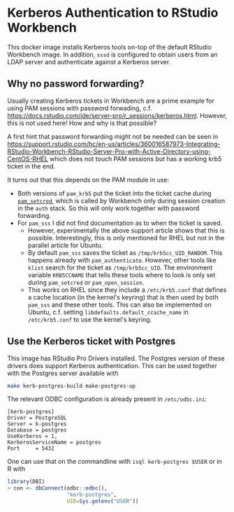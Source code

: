 # Kerberos Authentication to RStudio Workbench #

This docker image installs Kerberos tools on-top of the default RStudio
Workbench image. In addition, `sssd` is configured to obtain users from
an LDAP server and authenticate against a Kerberos server.

## Why no password forwarding? ##

Usually creating Kerberos tickets in Workbench are a prime example for
using PAM sessions with password forwading, c.f.
https://docs.rstudio.com/ide/server-pro/r_sessions/kerberos.html.
However, this is not used here! How and why is that possible?

A first hint that password forwarding might not be needed can be seen in
https://support.rstudio.com/hc/en-us/articles/360016587973-Integrating-RStudio-Workbench-RStudio-Server-Pro-with-Active-Directory-using-CentOS-RHEL
which does not touch PAM sessions but has a working krb5 ticket in the
end.

It turns out that this depends on the PAM module in use:

* Both versions of `pam_krb5` put the ticket into the ticket cache
  during [`pam_setcred`](https://man.cx/pam_krb5(5)), which is called by
  Workbench only during session creation in the `auth` stack. So this
  will only work together with password forwarding.
* For `pam_sss` I did not find documentation as to when the ticket is saved.
    * However, experimentally the above support article shows that this
      is possible. Interestingly, this is only mentioned for RHEL but
      not in the parallel article for Ubuntu.
    * By default `pam_sss` saves the ticket as `/tmp/krb5cc_UID_RANDOM`.
      This happens already with `pam_authenticate`. However, other tools
      like `klist` search for the ticket as `/tmp/krb5cc_UID`. The
      environment variable `KRB5CCNAME` that tells these tools where to
      look is only set during `pam_setcred` or `pam_open_session`.
    * This works on RHEL since they include a `/etc/krb5.conf` that
      defines a cache location (in the kernel's keyring) that is then
      used by both `pam_sss` and these other tools. This can also be
      implemented on Ubuntu, c.f. setting
      `libdefaults.default_ccache_name` in `/etc/krb5.conf` to use the
      kernel's keyring.

## Use the Kerberos ticket with Postgres ##

This image has RStudio Pro Drivers installed. The Postgres version of
these drivers does support Kerberos authentication. This can be used
together with the Postgres server available with

```bash
make kerb-postgres-build make-postgres-up
```

The relevant ODBC configuration is already present in `/etc/odbc.ini`:

```
[kerb-postgres]
Driver = PostgreSQL
Server = k-postgres
Database = postgres
UseKerberos = 1,
KerberosServiceName = postgres
Port     = 5432
```

One can use that on the commandline with `isql kerb-postgres $USER` or
in R with

```r
library(DBI)
> con <- dbConnect(odbc::odbc(),
                   "kerb-postgres",
                   UID=Sys.getenv("USER"))
```
